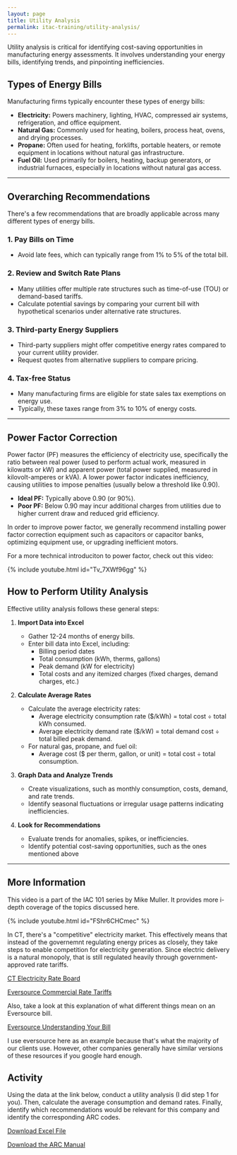 ```yaml
---
layout: page
title: Utility Analysis
permalink: itac-training/utility-analysis/
---
```


Utility analysis is critical for identifying cost-saving opportunities in manufacturing energy assessments. It involves understanding your energy bills, identifying trends, and pinpointing inefficiencies.

## Types of Energy Bills

Manufacturing firms typically encounter these types of energy bills:

- **Electricity:** Powers machinery, lighting, HVAC, compressed air systems, refrigeration, and office equipment.
- **Natural Gas:** Commonly used for heating, boilers, process heat, ovens, and drying processes.
- **Propane:** Often used for heating, forklifts, portable heaters, or remote equipment in locations without natural gas infrastructure.
- **Fuel Oil:** Used primarily for boilers, heating, backup generators, or industrial furnaces, especially in locations without natural gas access.

---

## Overarching Recommendations

There's a few recommendations that are broadly applicable across many different types of energy bills. 

### 1. **Pay Bills on Time**
- Avoid late fees, which can typically range from 1% to 5% of the total bill.

### 2. **Review and Switch Rate Plans**
- Many utilities offer multiple rate structures such as time-of-use (TOU) or demand-based tariffs.
- Calculate potential savings by comparing your current bill with hypothetical scenarios under alternative rate structures.

### 3. **Third-party Energy Suppliers**
- Third-party suppliers might offer competitive energy rates compared to your current utility provider.
- Request quotes from alternative suppliers to compare pricing.

### 4. **Tax-free Status**
- Many manufacturing firms are eligible for state sales tax exemptions on energy use.
- Typically, these taxes range from 3% to 10% of energy costs.

---

## **Power Factor Correction**

Power factor (PF) measures the efficiency of electricity use, specifically the ratio between real power (used to perform actual work, measured in kilowatts or kW) and apparent power (total power supplied, measured in kilovolt-amperes or kVA). A lower power factor indicates inefficiency, causing utilities to impose penalties (usually below a threshold like 0.90). 

- **Ideal PF:** Typically above 0.90 (or 90%).
- **Poor PF:** Below 0.90 may incur additional charges from utilities due to higher current draw and reduced grid efficiency.

In order to improve power factor, we generally recommend installing power factor correction equipment such as capacitors or capacitor banks, optimizing equipment use, or upgrading inefficient motors.

For a more technical introduciton to power factor, check out this video: 

{% include youtube.html id="Tv_7XWf96gg" %}

## How to Perform Utility Analysis

Effective utility analysis follows these general steps:

1. **Import Data into Excel**
    - Gather 12-24 months of energy bills.
    - Enter bill data into Excel, including:
        - Billing period dates
        - Total consumption (kWh, therms, gallons)
        - Peak demand (kW for electricity)
        - Total costs and any itemized charges (fixed charges, demand charges, etc.)

2. **Calculate Average Rates**
    - Calculate the average electricity rates:
        - Average electricity consumption rate ($/kWh) = total cost ÷ total kWh consumed.
        - Average electricity demand rate ($/kW) = total demand cost ÷ total billed peak demand.
    - For natural gas, propane, and fuel oil:
        - Average cost ($ per therm, gallon, or unit) = total cost ÷ total consumption.

3. **Graph Data and Analyze Trends**
    - Create visualizations, such as monthly consumption, costs, demand, and rate trends.
    - Identify seasonal fluctuations or irregular usage patterns indicating inefficiencies.

4. **Look for Recommendations**
    - Evaluate trends for anomalies, spikes, or inefficiencies.
    - Identify potential cost-saving opportunities, such as the ones mentioned above
  
  ---

## More Information

This video is a part of the IAC 101 series by Mike Muller. It provides more i-depth coverage of the topics discussed here. 

{% include youtube.html id="FShr6CHCmec" %}

In CT, there's a "competitive" electricity market. This effectively means that instead of the governemnt regulating energy prices as closely, they take steps to enable competition for electricity generation. Since electric delivery is a natural monopoly, that is still regulated heavily through government-approved rate tariffs. 

[CT Electricity Rate Board](https://energizect.com/rate-board/compare-energy-supplier-rates)

[Eversource Commercial Rate Tariffs](https://www.eversource.com/content/business/account-billing/manage-bill/about-your-bill/rates-tariffs/electric-tariffs-and-rules)

Also, take a look at this explanation of what different things mean on an Eversource bill. 

[Eversource Understanding Your Bill](https://www.eversource.com/content/business/account-billing/manage-bill/about-your-bill/understanding-your-bill/understanding-supply-and-delivery-charges)

I use eversource here as an example because that's what the majority of our clients use. However, other companies generally have similar versions of these resources if you google hard enough. 

## Activity

Using the data at the link below, conduct a utility analysis (I did step 1 for you). Then, calculate the average consumption and demand rates. Finally, identify which recommendations would be relevant for this company and identify the corresponding ARC codes. 


[Download Excel File](assets/utility-analysis-activity.xlsx)

[Download the ARC Manual](https://iac.university/file/technical/ARC%20List%20-%20V21.1.pdf)